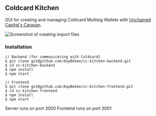 ## Coldcard Kitchen

GUI for creating and managing Coldcard Multisig Wallets with [Unchained Capital's Caravan](https://github.com/unchained-capital/caravan).

![Screenshot of creating import files](https://github.com/KayBeSee/cc-kitchen-frontend/blob/master/public/screenshot.png "Screenshot of creating import files")

### Installation

```
// Backend (for communicating with Coldcard)
$ git clone git@github.com:KayBeSee/cc-kitchen-backend.git
$ cd cc-kitchen-backend
$ npm install
$ npm start

// Frontend
$ git clone git@github.com:KayBeSee/cc-kitchen-frontend.git
$ cd cc-kitchen-frontend
$ npm install
$ npm start
```

Server runs on port 3000
Frontend runs on port 3001
